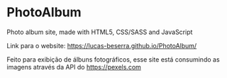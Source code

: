 # PhotoAlbum
Photo album site, made with HTML5, CSS/SASS and JavaScript

Link para o website: https://lucas-beserra.github.io/PhotoAlbum/


Feito para exibição de álbuns fotográficos, esse site está consumindo as imagens através da API do https://pexels.com
